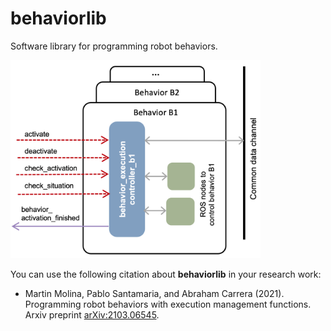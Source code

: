 # behaviorlib

Software library for programming robot behaviors.

<a href="https://github.com/cvar-upm/behaviorlib/raw/main/doc/ros_node.png">
       <img src="https://github.com/cvar-upm/behaviorlib/raw/main/doc/ros_node.png" width=400>
   </a>


You can use the following citation about **behaviorlib** in your research work:

- Martin  Molina,  Pablo  Santamaria,  and  Abraham  Carrera (2021). Programming  robot  behaviors  with  execution  management  functions.  Arxiv  preprint [arXiv:2103.06545](https://arxiv.org/abs/2103.06545).
